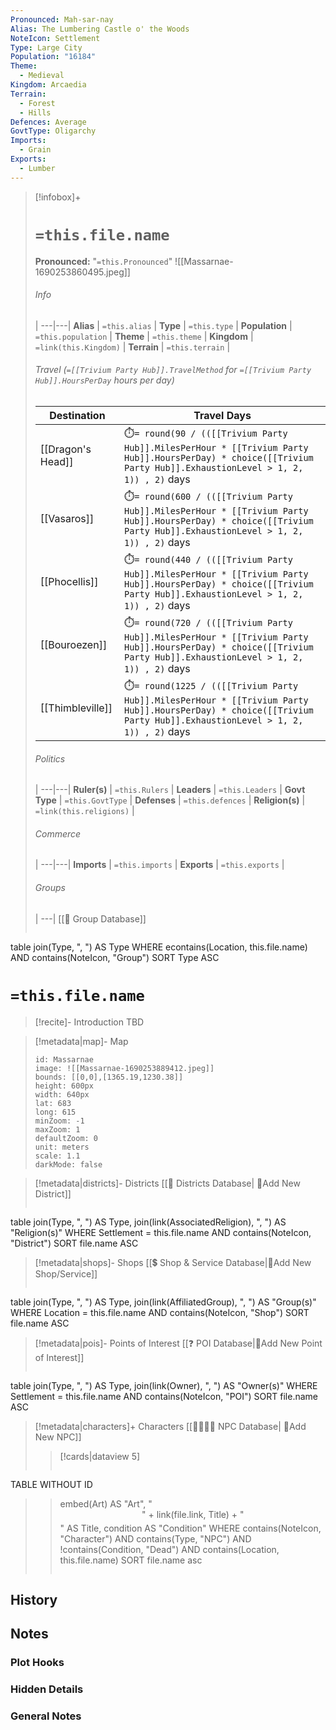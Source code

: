 ```yaml
---
Pronounced: Mah-sar-nay
Alias: The Lumbering Castle o' the Woods
NoteIcon: Settlement
Type: Large City
Population: "16184"
Theme:
  - Medieval
Kingdom: Arcaedia
Terrain:
  - Forest
  - Hills
Defences: Average
GovtType: Oligarchy
Imports:
  - Grain
Exports:
  - Lumber
---
```


> [!infobox]+
> # `=this.file.name`
> **Pronounced:**  "`=this.Pronounced`"
> ![[Massarnae-1690253860495.jpeg]]
> ###### Info
>  |
> ---|---|
> **Alias** | `=this.alias` |
> **Type** | `=this.type` |
> **Population** | `=this.population` |
> **Theme** | `=this.theme` |
> **Kingdom** | `=link(this.Kingdom)` |
> **Terrain** | `=this.terrain` |
> 
> ###### Travel (`=[[Trivium Party Hub]].TravelMethod` for `=[[Trivium Party Hub]].HoursPerDay` hours per day)
> Destination|Travel Days
> ---|---|
> [[Dragon's Head]] |⏱️`= round(90 / (([[Trivium Party Hub]].MilesPerHour * [[Trivium Party Hub]].HoursPerDay) * choice([[Trivium Party Hub]].ExhaustionLevel > 1, 2, 1)) , 2)` days|
> [[Vasaros]] |⏱️`= round(600 / (([[Trivium Party Hub]].MilesPerHour * [[Trivium Party Hub]].HoursPerDay) * choice([[Trivium Party Hub]].ExhaustionLevel > 1, 2, 1)) , 2)` days|
> [[Phocellis]] |⏱️`= round(440 / (([[Trivium Party Hub]].MilesPerHour * [[Trivium Party Hub]].HoursPerDay) * choice([[Trivium Party Hub]].ExhaustionLevel > 1, 2, 1)) , 2)` days|
> [[Bouroezen]] |⏱️`= round(720 / (([[Trivium Party Hub]].MilesPerHour * [[Trivium Party Hub]].HoursPerDay) * choice([[Trivium Party Hub]].ExhaustionLevel > 1, 2, 1)) , 2)` days|
> [[Thimbleville]] |⏱️`= round(1225 / (([[Trivium Party Hub]].MilesPerHour * [[Trivium Party Hub]].HoursPerDay) * choice([[Trivium Party Hub]].ExhaustionLevel > 1, 2, 1)) , 2)` days|
> ###### Politics
>  |
> ---|---|
> **Ruler(s)** | `=this.Rulers` |
> **Leaders** | `=this.Leaders` |
> **Govt Type** | `=this.GovtType` |
> **Defenses** | `=this.defences` |
> **Religion(s)** | `=link(this.religions)` |
> ###### Commerce
>  |
> ---|---|
> **Imports** | `=this.imports` |
> **Exports** | `=this.exports` |
> ###### Groups
>  |
> ---|
[[🔰 Group Database]]
> ```dataview 
table join(Type, ", ") AS Type
WHERE econtains(Location, this.file.name) AND contains(NoteIcon, "Group")
SORT Type ASC

# **`=this.file.name`**
> [!recite]- Introduction
TBD

> [!metadata|map]- Map
> ```leaflet
> id: Massarnae
> image: ![[Massarnae-1690253889412.jpeg]]
> bounds: [[0,0],[1365.19,1230.38]]
> height: 600px
> width: 640px
> lat: 683
> long: 615
> minZoom: -1
> maxZoom: 1
> defaultZoom: 0
> unit: meters
> scale: 1.1
> darkMode: false
> ```

> [!metadata|districts]- Districts
> [[🌁 Districts Database| 📝Add New District]]
> ```dataview
table join(Type, ", ") AS Type, join(link(AssociatedReligion), ", ") AS "Religion(s)"
WHERE Settlement = this.file.name AND contains(NoteIcon, "District")
SORT file.name ASC

> [!metadata|shops]- Shops
> [[💲 Shop & Service Database|📝Add New Shop/Service]]
> ```dataview
table join(Type, ", ") AS Type, join(link(AffiliatedGroup), ", ") AS "Group(s)"
WHERE Location = this.file.name AND contains(NoteIcon, "Shop")
SORT file.name ASC

> [!metadata|pois]- Points of Interest
> [[❓ POI Database|📝Add New Point of Interest]]
> ```dataview
table join(Type, ", ") AS Type, join(link(Owner), ", ") AS "Owner(s)"
WHERE Settlement = this.file.name AND contains(NoteIcon, "POI")
SORT file.name ASC

> [!metadata|characters]+ Characters
> [[👨‍👩‍👧‍👦 NPC Database| 📝Add New NPC]]
>> [!cards|dataview 5]
>>```dataview
TABLE WITHOUT ID
>>	embed(Art) AS "Art",
>>     "<span style='display: block; border-bottom: 2px solid var(--accent); text-align: center; margin-bottom: 5px;'>" + link(file.link, Title) + "</span>" AS Title,
>>	condition AS "Condition"
WHERE contains(NoteIcon, "Character") AND contains(Type, "NPC") AND !contains(Condition, "Dead") AND contains(Location, this.file.name)
>>SORT file.name asc
>>```

## History


## Notes
### Plot Hooks


### Hidden Details


### General Notes

